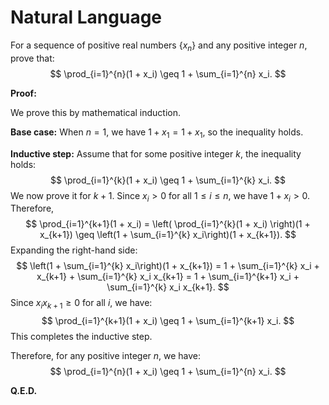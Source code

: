 # Natural Language

For a sequence of positive real numbers $\{x_n\}$ and any positive integer $n$, prove that:
$$
\prod_{i=1}^{n}(1 + x_i) \geq 1 + \sum_{i=1}^{n} x_i.
$$

**Proof:**

We prove this by mathematical induction.

**Base case:** When $n = 1$, we have $1+x_1 = 1+x_1$, so the inequality holds.

**Inductive step:** Assume that for some positive integer $k$, the inequality holds:
$$
\prod_{i=1}^{k}(1 + x_i) \geq 1 + \sum_{i=1}^{k} x_i.
$$
We now prove it for $k+1$. Since $x_i > 0$ for all $1 \leq i \leq n$, we have $1 + x_i > 0$. Therefore,
$$
\prod_{i=1}^{k+1}(1 + x_i) = \left( \prod_{i=1}^{k}(1 + x_i) \right)(1 + x_{k+1}) \geq \left(1 + \sum_{i=1}^{k} x_i\right)(1 + x_{k+1}).
$$
Expanding the right-hand side:
$$
\left(1 + \sum_{i=1}^{k} x_i\right)(1 + x_{k+1}) = 1 + \sum_{i=1}^{k} x_i + x_{k+1} + \sum_{i=1}^{k} x_i x_{k+1} = 1 + \sum_{i=1}^{k+1} x_i + \sum_{i=1}^{k} x_i x_{k+1}.
$$
Since $x_i x_{k+1} \geq 0$ for all $i$, we have:
$$
\prod_{i=1}^{k+1}(1 + x_i) \geq 1 + \sum_{i=1}^{k+1} x_i.
$$
This completes the inductive step.

Therefore, for any positive integer $n$, we have:
$$
\prod_{i=1}^{n}(1 + x_i) \geq 1 + \sum_{i=1}^{n} x_i.
$$

**Q.E.D.**